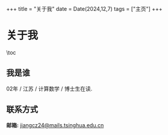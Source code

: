 +++
title = "关于我"
date = Date(2024,12,7)
tags = ["主页"]
+++

# 关于我

\toc

## 我是谁

02年 / 江苏 / 计算数学 / 博士生在读. 

## 联系方式

**邮箱:** jiangcz24@mails.tsinghua.edu.cn